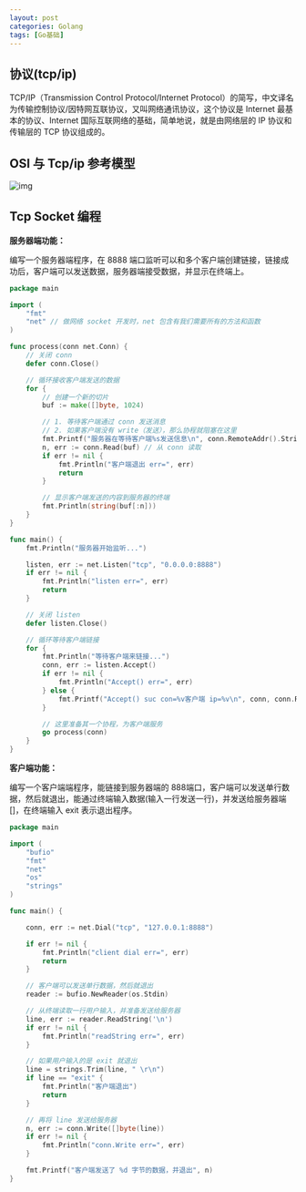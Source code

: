 ```yaml
---
layout: post
categories: Golang
tags: [Go基础]
---
```


## 协议(tcp/ip)

TCP/IP（Transmission Control Protocol/Internet Protocol）的简写，中文译名为传输控制协议/因特网互联协议，又叫网络通讯协议，这个协议是  Internet 最基本的协议、Internet 国际互联网络的基础，简单地说，就是由网络层的 IP 协议和传输层的 TCP 协议组成的。

## OSI 与 Tcp/ip 参考模型

![img](F:\www\blog\_posts\2021-08-08-Go基础12：网络编程.assets\wps1.png)

## Tcp Socket 编程

**服务器端功能：**

编写一个服务器端程序，在 8888 端口监听可以和多个客户端创建链接，链接成功后，客户端可以发送数据，服务器端接受数据，并显示在终端上。

```go
package main

import (
	"fmt"
	"net" // 做网络 socket 开发时，net 包含有我们需要所有的方法和函数
)

func process(conn net.Conn) {
	// 关闭 conn
	defer conn.Close()

	// 循环接收客户端发送的数据
	for {
		// 创建一个新的切片
		buf := make([]byte, 1024)

		// 1. 等待客户端通过 conn 发送消息
		// 2. 如果客户端没有 write（发送），那么协程就阻塞在这里
		fmt.Printf("服务器在等待客户端%s发送信息\n", conn.RemoteAddr().String())
		n, err := conn.Read(buf) // 从 conn 读取
		if err != nil {
			fmt.Println("客户端退出 err=", err)
			return
		}

		// 显示客户端发送的内容到服务器的终端
		fmt.Println(string(buf[:n]))
	}
}

func main() {
	fmt.Println("服务器开始监听...")

	listen, err := net.Listen("tcp", "0.0.0.0:8888")
	if err != nil {
		fmt.Println("listen err=", err)
		return
	}

	// 关闭 listen
	defer listen.Close()

	// 循环等待客户端链接
	for {
		fmt.Println("等待客户端来链接...")
		conn, err := listen.Accept()
		if err != nil {
			fmt.Println("Accept() err=", err)
		} else {
			fmt.Printf("Accept() suc con=%v客户端 ip=%v\n", conn, conn.RemoteAddr().String())
		}

		// 这里准备其一个协程，为客户端服务
		go process(conn)
	}
}
```

**客户端功能：**

编写一个客户端端程序，能链接到服务器端的 888端口，客户端可以发送单行数据，然后就退出，能通过终端输入数据(输入一行发送一行)，并发送给服务器端 []，在终端输入 exit 表示退出程序。

```go
package main

import (
	"bufio"
	"fmt"
	"net"
	"os"
	"strings"
)

func main() {

	conn, err := net.Dial("tcp", "127.0.0.1:8888")

	if err != nil {
		fmt.Println("client dial err=", err)
		return
	}

	// 客户端可以发送单行数据，然后就退出
	reader := bufio.NewReader(os.Stdin)

	// 从终端读取一行用户输入，并准备发送给服务器
	line, err := reader.ReadString('\n')
	if err != nil {
		fmt.Println("readString err=", err)
	}

	// 如果用户输入的是 exit 就退出
	line = strings.Trim(line, " \r\n")
	if line == "exit" {
		fmt.Println("客户端退出")
		return
	}

	// 再将 line 发送给服务器
	n, err := conn.Write([]byte(line))
	if err != nil {
		fmt.Println("conn.Write err=", err)
	}

	fmt.Printf("客户端发送了 %d 字节的数据，并退出", n)
}
```


